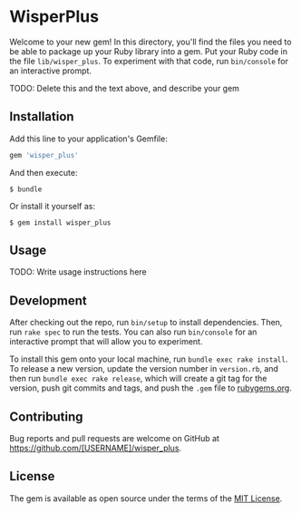 # WisperPlus

Welcome to your new gem! In this directory, you'll find the files you need to be able to package up your Ruby library into a gem. Put your Ruby code in the file `lib/wisper_plus`. To experiment with that code, run `bin/console` for an interactive prompt.

TODO: Delete this and the text above, and describe your gem

## Installation

Add this line to your application's Gemfile:

```ruby
gem 'wisper_plus'
```

And then execute:

    $ bundle

Or install it yourself as:

    $ gem install wisper_plus

## Usage

TODO: Write usage instructions here

## Development

After checking out the repo, run `bin/setup` to install dependencies. Then, run `rake spec` to run the tests. You can also run `bin/console` for an interactive prompt that will allow you to experiment.

To install this gem onto your local machine, run `bundle exec rake install`. To release a new version, update the version number in `version.rb`, and then run `bundle exec rake release`, which will create a git tag for the version, push git commits and tags, and push the `.gem` file to [rubygems.org](https://rubygems.org).

## Contributing

Bug reports and pull requests are welcome on GitHub at https://github.com/[USERNAME]/wisper_plus.

## License

The gem is available as open source under the terms of the [MIT License](https://opensource.org/licenses/MIT).

